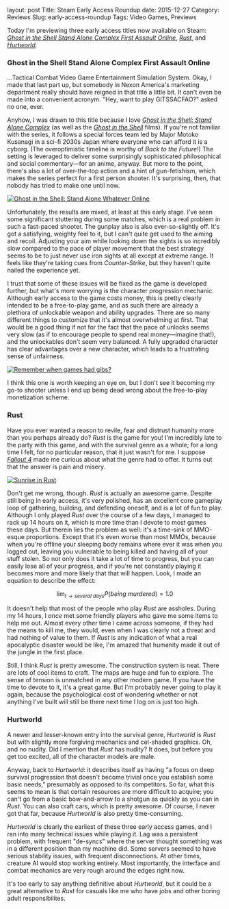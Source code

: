 layout: post
Title: Steam Early Access Roundup
date: 2015-12-27
Category: Reviews
Slug: early-access-roundup
Tags: Video Games, Previews

Today I'm previewing three early access titles now available on Steam:
_[Ghost in the Shell Stand Alone Complex First Assault Online](http://store.steampowered.com/app/369200)_,
_[Rust](http://store.steampowered.com/app/252490/)_, and
_[Hurtworld](http://store.steampowered.com/app/393420)_.

### Ghost in the Shell Stand Alone Complex First Assault Online
...Tactical Combat Video Game Entertainment Simulation System. Okay, I made that
last part up, but somebody in Nexon America's marketing department really should
have reigned in that title a little bit. It can't even be made into a convenient
acronym. "Hey, want to play GITSSACFAO?" asked no one, ever.

Anyhow, I was drawn to this title because I love <em><a
href="https://en.wikipedia.org/wiki/Ghost_in_the_Shell:_Stand_Alone_Complex">
Ghost in the Shell: Stand Alone Complex</a></em> (as well as the <em><a
href="https://en.wikipedia.org/wiki/Ghost_in_the_Shell_%28film%29">
Ghost in the Shell</a></em> films). If you're not
familiar with the series, it follows a special forces team led by Major Motoko
Kusanagi in a sci-fi 2030s Japan where everyone who can afford it is a cyborg.
(The overoptimistic timeline is worthy of _Back to the Future_!) The setting is
leveraged to deliver some surprisingly sophisticated philosophical and social
commentary&mdash;for an anime, anyway. But more to the point, there's also a lot
of over-the-top action and a hint of gun-fetishism, which makes the series
perfect for a first person shooter. It's surprising, then, that nobody has tried
to make one until now.

[![Ghost in the Shell: Stand Alone Whatever
Online](http://files.mlindgren.ca/images/gits1_thumb.jpg)](http://files.mlindgren.ca/images/gits1.jpg)

Unfortunately, the results are mixed, at least at this early stage. I've seen
some significant stuttering during some matches, which is a real problem in such
a fast-paced shooter. The gunplay also is also ever-so-slightly off. It's got a
satisfying, weighty feel to it, but I can't quite get used to the aiming and
recoil. Adjusting your aim while looking down the sights is so incredibly slow
compared to the pace of player movement that the best strategy seems to be to
just never use iron sights at all except at extreme range. It feels like they're
taking cues from _Counter-Strike_, but they haven't quite nailed the experience
yet.

I trust that some of these issues will be fixed as the game is developed
further, but what's more worrying is the character progression mechanic.
Although early access to the game costs money, this is pretty clearly intended
to be a free-to-play game, and as such there are already a plethora of
unlockable weapon and ability upgrades. There are so many different things to
customize that it's almost overwhelming at first. That would be a good thing if
not for the fact that the pace of unlocks seems very slow (as if to encourage
people to spend real money—imagine that!), and the unlockables don't seem very
balanced. A fully upgraded character has clear advantages over a new character,
which leads to a frustrating sense of unfairness.

[![Remember when games had
gibs?](http://files.mlindgren.ca/images/gits2_thumb.jpg)](http://files.mlindgren.ca/images/gits2.jpg)

I think this one is worth keeping an eye on, but I don't see it becoming my
go-to shooter unless I end up being dead wrong about the free-to-play
monetization scheme.
<!-- PELICAN_END_SUMMARY -->

### Rust
Have you ever wanted a reason to revile, fear and distrust humanity more
than you perhaps already do? _Rust_ is the game for you! I'm
incredibly late to the party with this game, and with the survival genre as a
whole; for a long time I felt, for no particular reason, that it just wasn't for
me. I suppose
_[Fallout 4](http://blog.mlindgren.ca/entry/2015/12/20/game-review-fallout-4/)_
made me curious about what the genre had to offer. It turns out that
the answer is pain and misery.

[![Sunrise in Rust](http://files.mlindgren.ca/images/rust_thumb.jpg)](http://files.mlindgren.ca/images/rust.jpg)

Don't get me wrong, though. _Rust_ is actually an awesome game. Despite
still being in early access, it's very polished, has an excellent core
gameplay loop of gathering, building, and defending oneself, and is a lot
of fun to play. Although I only played _Rust_ over the course of a few
days, I managed to rack up 14 hours on it, which is more time than I
devote to most games these days. But therein lies the problem as well:
it's a time-sink of MMO-esque proportions. Except that it's even worse
than most MMOs, because when you're offline your sleeping body remains
where ever it was when you logged out, leaving you vulnerable to being
killed and having all of your stuff stolen. So not only does it take a lot
of time to progress, but you can easily lose all of your progress, and if
you're not constantly playing it becomes more and more likely that that will
happen. Look, I made an equation to describe the effect:

$$ \lim_{t \to several\ days} P(being\ murdered) = 1.0 $$ 

It doesn't help that most of the people who play _Rust_ are assholes.
During my 14 hours, I _once_ met some friendly players who gave me some
items to help me out. Almost every other time I came across someone, if
they had the means to kill me, they would, even when I was clearly not a
threat and had nothing of value to them. If _Rust_ is any indication of what a
real apocalyptic disaster would be like, I'm amazed that humanity made it out of
the jungle in the first place.

Still, I think _Rust_ is pretty awesome. The construction system is
neat. There are lots of cool items to craft. The maps are huge and fun
to explore. The sense of tension is unmatched in any other modern game.
If you have the time to devote to it, it's a great game. But I'm
probably never going to play it again, because the psychological cost
of wondering whether or not anything I've built will still be there
next time I log on is just too high.

### Hurtworld
A newer and lesser-known entry into the survival genre, _Hurtworld_ is
_Rust_ but with slightly more forgiving mechanics and cel-shaded
graphics. Oh, and no nudity. Did I mention that _Rust_ has nudity? It
does, but before you get too excited, all of the character models are
male. 

Anyway, back to _Hurtworld_: it describes itself as having "a focus
on deep survival progression that doesn't become trivial once you
establish some basic needs," presumably as opposed to its
competitors.  So far, what this seems to mean is that certain
resources are more difficult to acquire; you can't go from a basic
bow-and-arrow to a shotgun as quickly as you can in _Rust_. You can
also craft cars, which is pretty awesome. Of course, I never got that
far, because _Hurtworld_ is also pretty time-consuming. 

_Hurtworld_ is clearly the earliest of these three early access
games, and I ran into many technical issues while playing it. Lag
was a persistent problem, with frequent "de-syncs" where the server
thought something was in a different position than my machine did.
Some servers seemed to have serious stability issues, with frequent
disconnections. At other times, creature AI would stop working
entirely. Most importantly, the interface and combat mechanics are
very rough around the edges right now. 

It's too early to say anything definitive about _Hurtworld_, but it
could be a great alternative to _Rust_ for casuals like me who have
jobs and other boring adult responsibilites. 
